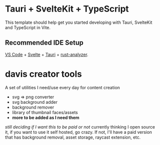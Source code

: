 # Tauri + SvelteKit + TypeScript

This template should help get you started developing with Tauri, SvelteKit and TypeScript in Vite.

## Recommended IDE Setup

[VS Code](https://code.visualstudio.com/) + [Svelte](https://marketplace.visualstudio.com/items?itemName=svelte.svelte-vscode) + [Tauri](https://marketplace.visualstudio.com/items?itemName=tauri-apps.tauri-vscode) + [rust-analyzer](https://marketplace.visualstudio.com/items?itemName=rust-lang.rust-analyzer).

# davis creator tools

A set of utilities I need/use every day for content creation

- svg => png converter
- svg background adder
- background remover
- library of thumbnail faces/assets
- **more to be added as I need them**

_still deciding if I want this to be paid or not_ currently thinking I open source it, if you want to use it self hosted, go crazy. If not, I'll have a paid version that has background removal, asset storage, raycast extension, etc.
